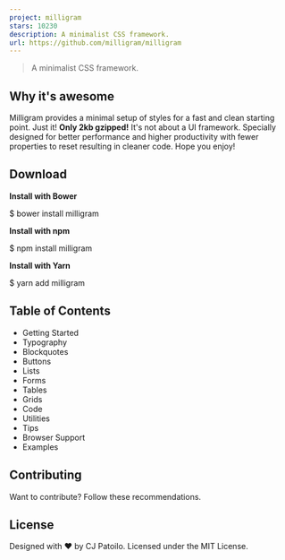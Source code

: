 ```yaml
---
project: milligram
stars: 10230
description: A minimalist CSS framework.
url: https://github.com/milligram/milligram
---
```


> A minimalist CSS framework.

Why it's awesome
----------------

Milligram provides a minimal setup of styles for a fast and clean starting point. Just it! **Only 2kb gzipped!** It's not about a UI framework. Specially designed for better performance and higher productivity with fewer properties to reset resulting in cleaner code. Hope you enjoy!

Download
--------

**Install with Bower**

$ bower install milligram

**Install with npm**

$ npm install milligram

**Install with Yarn**

$ yarn add milligram

Table of Contents
-----------------

-   Getting Started
-   Typography
-   Blockquotes
-   Buttons
-   Lists
-   Forms
-   Tables
-   Grids
-   Code
-   Utilities
-   Tips
-   Browser Support
-   Examples

Contributing
------------

Want to contribute? Follow these recommendations.

License
-------

Designed with ♥ by CJ Patoilo. Licensed under the MIT License.
